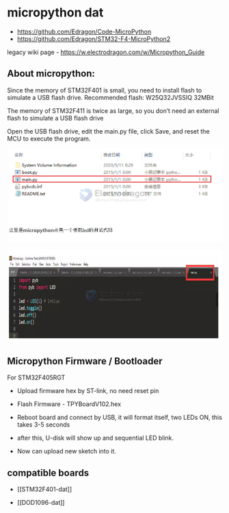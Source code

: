
# micropython dat

- https://github.com/Edragon/Code-MicroPython
- https://github.com/Edragon/STM32-F4-MicroPython2

legacy wiki page - https://w.electrodragon.com/w/Micropython_Guide

## About micropython:

Since the memory of STM32F401 is small, you need to install flash to simulate a USB flash drive. Recommended flash: W25Q32JVSSIQ 32MBit

The memory of STM32F411 is twice as large, so you don’t need an external flash to simulate a USB flash drive

Open the USB flash drive, edit the main.py file, click Save, and reset the MCU to execute the program.


![](2024-10-08-17-35-01.png)

![](2024-10-08-17-35-13.png)



## Micropython Firmware / Bootloader 

For STM32F405RGT

* Upload firmware hex by ST-link, no need reset pin
* Flash Firmware - TPYBoardV102.hex

* Reboot board and connect by USB, it will format itself, two LEDs ON, this takes 3-5 seconds

* after this, U-disk will show up and sequential LED blink.

* Now can upload new sketch into it.


## compatible boards 

- [[STM32F401-dat]]

- [[DOD1096-dat]]
